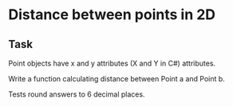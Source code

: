 # Distance between points in 2D

## Task
Point objects have x and y attributes (X and Y in C#) attributes.

Write a function calculating distance between Point a and Point b.

Tests round answers to 6 decimal places.